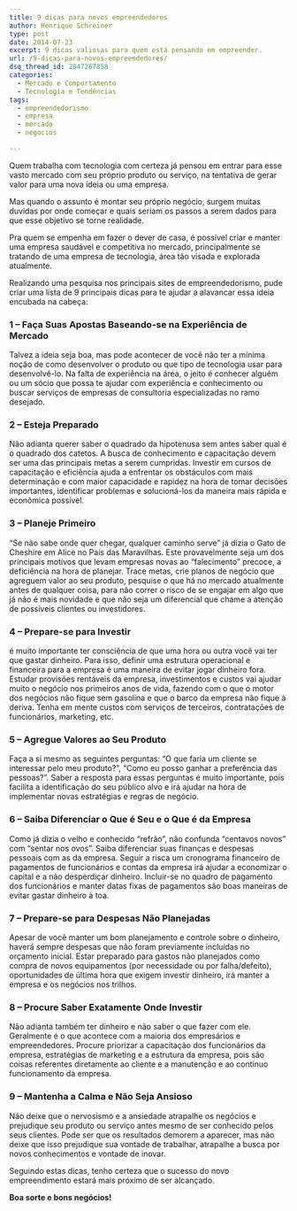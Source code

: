 ```yaml
---
title: 9 dicas para novos empreendedores
author: Henrique Schreiner
type: post
date: 2014-07-23
excerpt: 9 dicas valiosas para quem está pensando em empreender.
url: /9-dicas-para-novos-empreendedores/
dsq_thread_id: 2847267858
categories:
  - Mercado e Comportamento
  - Tecnologia e Tendências
tags:
  - empreendedorismo
  - empresa
  - mercado
  - negocios

---
```

Quem trabalha com tecnologia com certeza já pensou em entrar para esse vasto mercado com seu próprio produto ou serviço, na tentativa de gerar valor para uma nova ideia ou uma empresa.

Mas quando o assunto é montar seu próprio negócio, surgem muitas duvidas por onde começar e quais seriam os passos a serem dados para que esse objetivo se torne realidade.

Pra quem se empenha em fazer o dever de casa, é possível criar e manter uma empresa saudável e competitiva no mercado, principalmente se tratando de uma empresa de tecnologia, área tão visada e explorada atualmente.

Realizando uma pesquisa nos principais sites de empreendedorismo, pude criar uma lista de 9 principais dicas para te ajudar a alavancar essa ideia encubada na cabeça:

### 1 &#8211; Faça Suas Apostas Baseando-se na Experiência de Mercado

Talvez a ideia seja boa, mas pode acontecer de você não ter a mínima noção de como desenvolver o produto ou que tipo de tecnologia usar para desenvolvê-lo. Na falta de experiência na área, o jeito é conhecer alguém ou um sócio que possa te ajudar com experiência e conhecimento ou buscar serviços de empresas de consultoria especializadas no ramo desejado.

### 2 &#8211; Esteja Preparado

Não adianta querer saber o quadrado da hipotenusa sem antes saber qual é o quadrado dos catetos. A busca de conhecimento e capacitação devem ser uma das principais metas a serem cumpridas. Investir em cursos de capacitação e eficiência ajuda a enfrentar os obstáculos com mais determinação e com maior capacidade e rapidez na hora de tomar decisões importantes, identificar problemas e solucioná-los da maneira mais rápida e econômica possível.

### 3 &#8211; Planeje Primeiro

“Se não sabe onde quer chegar, qualquer caminho serve” já dizia o Gato de Cheshire em Alice no País das Maravilhas. Este provavelmente seja um dos principais motivos que levam empresas novas ao “falecimento” precoce, a deficiência na hora de planejar. Trace metas, crie planos de negócio que agreguem valor ao seu produto, pesquise o que há no mercado atualmente antes de qualquer coisa, para não correr o risco de se engajar em algo que já não é mais novidade e que não seja um diferencial que chame a atenção de possíveis clientes ou investidores.

### 4 &#8211; Prepare-se para Investir

é muito importante ter consciência de que uma hora ou outra você vai ter que gastar dinheiro. Para isso, definir uma estrutura operacional e financeira para a empresa é uma maneira de evitar jogar dinheiro fora. Estudar provisões rentáveis da empresa, investimentos e custos vai ajudar muito o negócio nos primeiros anos de vida, fazendo com o que o motor dos negócios não fique sem gasolina e que o barco da empresa não fique à deriva. Tenha em mente custos com serviços de terceiros, contratações de funcionários, marketing, etc.

### 5 &#8211; Agregue Valores ao Seu Produto

Faça a si mesmo as seguintes perguntas: “O que faria um cliente se interessar pelo meu produto?”, “Como eu posso ganhar a preferência das pessoas?”. Saber a resposta para essas perguntas é muito importante, pois facilita a identificação do seu público alvo e irá ajudar na hora de implementar novas estratégias e regras de negócio.

### 6 &#8211; Saiba Diferenciar o Que é Seu e o Que é da Empresa

Como já dizia o velho e conhecido “refrão”, não confunda “centavos novos” com “sentar nos ovos”. Saiba diferenciar suas finanças e despesas pessoais com as da empresa. Seguir a risca um cronograma financeiro de pagamentos de funcionários e contas da empresa irá ajudar a economizar o capital e a não desperdiçar dinheiro. Incluir-se no quadro de pagamento dos funcionários e manter datas fixas de pagamentos são boas maneiras de evitar gastar dinheiro à toa.

### 7 &#8211; Prepare-se para Despesas Não Planejadas

Apesar de você manter um bom planejamento e controle sobre o dinheiro, haverá sempre despesas que não foram previamente incluídas no orçamento inicial. Estar preparado para gastos não planejados como compra de novos equipamentos (por necessidade ou por falha/defeito), oportunidades de última hora que exigem investir dinheiro, irá manter a empresa e os negócios nos trilhos.

### 8 &#8211; Procure Saber Exatamente Onde Investir

Não adianta também ter dinheiro e não saber o que fazer com ele. Geralmente é o que acontece com a maioria dos empresários e empreendedores. Procure priorizar a capacitação dos funcionários da empresa, estratégias de marketing e a estrutura da empresa, pois são coisas referentes diretamente ao cliente e a manutenção e ao contínuo funcionamento da empresa.

### 9 &#8211; Mantenha a Calma e Não Seja Ansioso

Não deixe que o nervosismo e a ansiedade atrapalhe os negócios e prejudique seu produto ou serviço antes mesmo de ser conhecido pelos seus clientes. Pode ser que os resultados demorem a aparecer, mas não deixe que isso prejudique sua vontade de trabalhar, atrapalhe a busca por novos conhecimentos e vontade de inovar.

Seguindo estas dicas, tenho certeza que o sucesso do novo empreendimento estará mais próximo de ser alcançado.

**Boa sorte e bons negócios!**